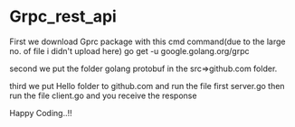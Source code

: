 # Grpc_rest_api

First we download Gprc package with this cmd command(due to the large no. of file i didn't upload here)
go get -u google.golang.org/grpc

second we put the folder golang protobuf in the src=>github.com folder.

third we put Hello folder to github.com and run the file first server.go then run the file client.go and you receive the response

Happy Coding..!!
